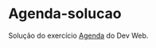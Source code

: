 # Agenda-solucao

Solução do exercício [Agenda](https://github.com/ermogenes/aulas-programacao-web/blob/master/exercises/ef-console.md#exerc%C3%ADcio-agenda) do Dev Web.

